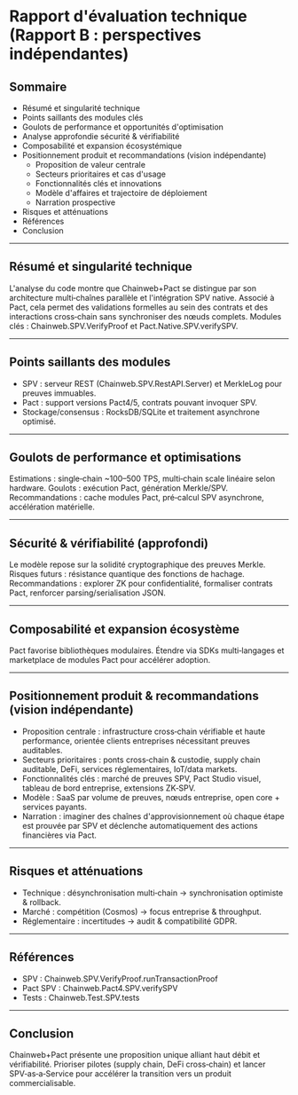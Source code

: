 # Rapport d'évaluation technique (Rapport B : perspectives indépendantes)

## Sommaire
- Résumé et singularité technique
- Points saillants des modules clés
- Goulots de performance et opportunités d'optimisation
- Analyse approfondie sécurité & vérifiabilité
- Composabilité et expansion écosystémique
- Positionnement produit et recommandations (vision indépendante)
  - Proposition de valeur centrale
  - Secteurs prioritaires et cas d'usage
  - Fonctionnalités clés et innovations
  - Modèle d'affaires et trajectoire de déploiement
  - Narration prospective
- Risques et atténuations
- Références
- Conclusion

---

## Résumé et singularité technique

L'analyse du code montre que Chainweb+Pact se distingue par son architecture multi‑chaînes parallèle et l'intégration SPV native. Associé à Pact, cela permet des validations formelles au sein des contrats et des interactions cross‑chain sans synchroniser des nœuds complets. Modules clés : Chainweb.SPV.VerifyProof et Pact.Native.SPV.verifySPV.

---

## Points saillants des modules

- SPV : serveur REST (Chainweb.SPV.RestAPI.Server) et MerkleLog pour preuves immuables.  
- Pact : support versions Pact4/5, contrats pouvant invoquer SPV.  
- Stockage/consensus : RocksDB/SQLite et traitement asynchrone optimisé.

---

## Goulots de performance et optimisations

Estimations : single‑chain ~100–500 TPS, multi‑chain scale linéaire selon hardware. Goulots : exécution Pact, génération Merkle/SPV. Recommandations : cache modules Pact, pré‑calcul SPV asynchrone, accélération matérielle.

---

## Sécurité & vérifiabilité (approfondi)

Le modèle repose sur la solidité cryptographique des preuves Merkle. Risques futurs : résistance quantique des fonctions de hachage. Recommandations : explorer ZK pour confidentialité, formaliser contrats Pact, renforcer parsing/serialisation JSON.

---

## Composabilité et expansion écosystème

Pact favorise bibliothèques modulaires. Étendre via SDKs multi‑langages et marketplace de modules Pact pour accélérer adoption.

---

## Positionnement produit & recommandations (vision indépendante)

- Proposition centrale : infrastructure cross‑chain vérifiable et haute performance, orientée clients entreprises nécessitant preuves auditables.  
- Secteurs prioritaires : ponts cross‑chain & custodie, supply chain auditable, DeFi, services réglementaires, IoT/data markets.  
- Fonctionnalités clés : marché de preuves SPV, Pact Studio visuel, tableau de bord entreprise, extensions ZK‑SPV.  
- Modèle : SaaS par volume de preuves, nœuds entreprise, open core + services payants.  
- Narration : imaginer des chaînes d'approvisionnement où chaque étape est prouvée par SPV et déclenche automatiquement des actions financières via Pact.

---

## Risques et atténuations

- Technique : désynchronisation multi‑chain → synchronisation optimiste & rollback.  
- Marché : compétition (Cosmos) → focus entreprise & throughput.  
- Réglementaire : incertitudes → audit & compatibilité GDPR.

---

## Références
- SPV : Chainweb.SPV.VerifyProof.runTransactionProof  
- Pact SPV : Chainweb.Pact4.SPV.verifySPV  
- Tests : Chainweb.Test.SPV.tests

---

## Conclusion
Chainweb+Pact présente une proposition unique alliant haut débit et vérifiabilité. Prioriser pilotes (supply chain, DeFi cross‑chain) et lancer SPV‑as‑a‑Service pour accélérer la transition vers un produit commercialisable.
